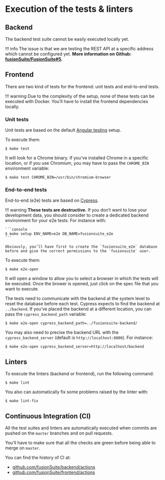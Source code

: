 # Execution of the tests & linters

## Backend

The backend test suite cannot be easily executed locally yet.

!!! info
    The issue is that we are testing the REST API at a specific address which
    cannot be configured yet. **More information on Github:
    [fusionSuite/FusionSuite#5](https://github.com/fusionSuite/FusionSuite/issues/5).**

## Frontend

There are two kind of tests for the frontend: unit tests and end-to-end tests.

!!! warning
    Due to the complexity of the setup, none of these tests can be executed
    with Docker. You’ll have to install the frontend dependencies locally.

### Unit tests

Unit tests are based on the default [Angular testing](https://angular.io/guide/testing)
setup.

To execute them:

```console
$ make test
```

It will look for a Chrome binary. If you’ve installed Chrome in a specific
location, or if you use Chromium, you may have to pass the `CHROME_BIN`
environment variable:

```console
$ make test CHROME_BIN=/usr/bin/chromium-browser
```

### End-to-end tests

End-to-end (e2e) tests are based on [Cypress](https://cypress.io).

!!! warning
    **These tests are destructive.** If you don’t want to lose your development
    data, you should consider to create a dedicated backend environment for your
    e2e tests. For instance with:

    ```console
    $ make setup ENV_NAME=e2e DB_NAME=fusionsuite_e2e
    ```

    Obviously, you’ll have first to create the `fusionsuite_e2e` database
    before and give the correct permissions to the `fusionsuite` user.

To execute them:

```console
$ make e2e-open
```

It will open a window to allow you to select a browser in which the tests will
be executed. Once the brower is opened, just click on the spec file that you
want to execute.

The tests need to communicate with the backend at the system level to reset the
database before each test. Cypress expects to find the backend at `../backend`.
If you’ve placed the backend at a different location, you can pass the
`cypress_backend_path` variable:

```console
$ make e2e-open cypress_backend_path=../fusionsuite-backend/
```

You may also need to precise the backend URL with the `cypress_backend_server`
(default is `http://localhost:8000`). For instance:

```console
$ make e2e-open cypress_backend_server=http://localhost/backend
```

## Linters

To execute the linters (backend or frontend), run the following command:

```console
$ make lint
```

You also can automatically fix some problems raised by the linter with:

```console
$ make lint-fix
```

## Continuous Integration (CI)

All the test suites and linters are automatically executed when commits are
pushed on the `master` branches and on pull requests.

You’ll have to make sure that all the checks are green before being able to
merge on `master`.

You can find the history of CI at:

- [github.com/fusionSuite/backend/actions](https://github.com/fusionSuite/backend/actions)
- [github.com/fusionSuite/frontend/actions](https://github.com/fusionSuite/frontend/actions)
